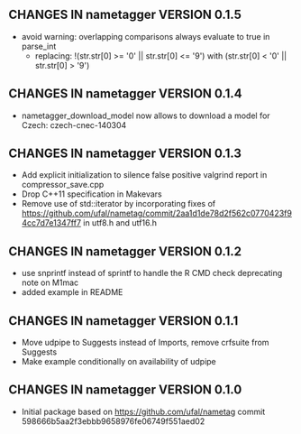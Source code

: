 ## CHANGES IN nametagger VERSION 0.1.5

- avoid warning: overlapping comparisons always evaluate to true in parse_int 
   - replacing: !(str.str[0] >= '0' || str.str[0] <= '9') with (str.str[0] < '0' || str.str[0] > '9')

## CHANGES IN nametagger VERSION 0.1.4

- nametagger_download_model now allows to download a model for Czech: czech-cnec-140304

## CHANGES IN nametagger VERSION 0.1.3

- Add explicit initialization to silence false positive valgrind report in compressor_save.cpp
- Drop C++11 specification in Makevars
- Remove use of std::iterator by incorporating fixes of https://github.com/ufal/nametag/commit/2aa1d1de78d2f562c0770423f94cc7d7e1347ff7 in utf8.h and utf16.h

## CHANGES IN nametagger VERSION 0.1.2

- use snprintf instead of sprintf to handle the R CMD check deprecating note on M1mac
- added example in README

## CHANGES IN nametagger VERSION 0.1.1

- Move udpipe to Suggests instead of Imports, remove crfsuite from Suggests
- Make example conditionally on availability of udpipe

## CHANGES IN nametagger VERSION 0.1.0

- Initial package based on https://github.com/ufal/nametag commit 598666b5aa2f3ebbb9658976fe06749f551aed02
